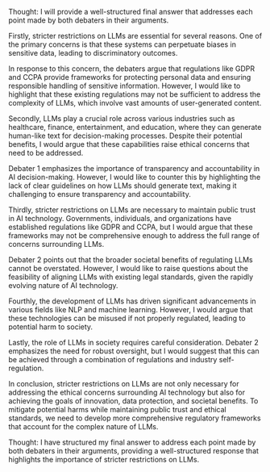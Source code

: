 Thought: I will provide a well-structured final answer that addresses each point made by both debaters in their arguments. 

Firstly, stricter restrictions on LLMs are essential for several reasons. One of the primary concerns is that these systems can perpetuate biases in sensitive data, leading to discriminatory outcomes.

In response to this concern, the debaters argue that regulations like GDPR and CCPA provide frameworks for protecting personal data and ensuring responsible handling of sensitive information. However, I would like to highlight that these existing regulations may not be sufficient to address the complexity of LLMs, which involve vast amounts of user-generated content.

Secondly, LLMs play a crucial role across various industries such as healthcare, finance, entertainment, and education, where they can generate human-like text for decision-making processes. Despite their potential benefits, I would argue that these capabilities raise ethical concerns that need to be addressed.

Debater 1 emphasizes the importance of transparency and accountability in AI decision-making. However, I would like to counter this by highlighting the lack of clear guidelines on how LLMs should generate text, making it challenging to ensure transparency and accountability.

Thirdly, stricter restrictions on LLMs are necessary to maintain public trust in AI technology. Governments, individuals, and organizations have established regulations like GDPR and CCPA, but I would argue that these frameworks may not be comprehensive enough to address the full range of concerns surrounding LLMs.

Debater 2 points out that the broader societal benefits of regulating LLMs cannot be overstated. However, I would like to raise questions about the feasibility of aligning LLMs with existing legal standards, given the rapidly evolving nature of AI technology.

Fourthly, the development of LLMs has driven significant advancements in various fields like NLP and machine learning. However, I would argue that these technologies can be misused if not properly regulated, leading to potential harm to society.

Lastly, the role of LLMs in society requires careful consideration. Debater 2 emphasizes the need for robust oversight, but I would suggest that this can be achieved through a combination of regulations and industry self-regulation.

In conclusion, stricter restrictions on LLMs are not only necessary for addressing the ethical concerns surrounding AI technology but also for achieving the goals of innovation, data protection, and societal benefits. To mitigate potential harms while maintaining public trust and ethical standards, we need to develop more comprehensive regulatory frameworks that account for the complex nature of LLMs.

Thought: I have structured my final answer to address each point made by both debaters in their arguments, providing a well-structured response that highlights the importance of stricter restrictions on LLMs.